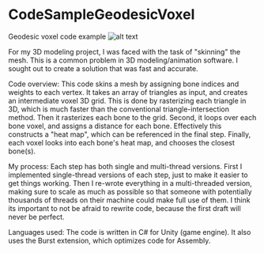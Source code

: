 # CodeSampleGeodesicVoxel
Geodesic voxel code example
![alt text](https://i.imgur.com/32Gq7xI.png)

For my 3D modeling project, I was faced with the task of "skinning" the mesh. This is a common problem in 3D modeling/animation software. I sought out to create a solution that was fast and accurate.

Code overview:
This code skins a mesh by assigning bone indices and weights to each vertex.
It takes an array of triangles as input, and creates an intermediate voxel 3D grid. This is done by rasterizing each triangle in 3D, which is much faster than the conventional triangle-intersection method. Then it rasterizes each bone to the grid.
Second, it loops over each bone voxel, and assigns a distance for each bone. Effectively this constructs a "heat map", which can be referenced in the final step.
Finally, each voxel looks into each bone's heat map, and chooses the closest bone(s).

My process:
Each step has both single and multi-thread versions. First I implemented single-thread versions of each step, just to make it easier to get things working. Then I re-wrote everything in a multi-threaded version, making sure to scale as much as possible so that someone with potentially thousands of threads on their machine could make full use of them. I think its important to not be afraid to rewrite code, because the first draft will never be perfect.

Languages used:
The code is written in C# for Unity (game engine). It also uses the Burst extension, which optimizes code for Assembly. 

